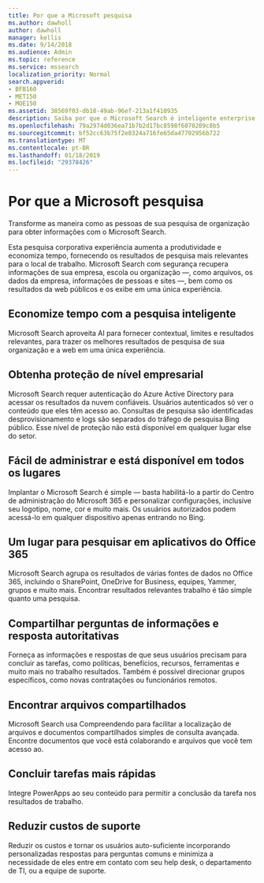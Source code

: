 ```yaml
---
title: Por que a Microsoft pesquisa
ms.author: dawholl
author: dawholl
manager: kellis
ms.date: 9/14/2018
ms.audience: Admin
ms.topic: reference
ms.service: mssearch
localization_priority: Normal
search.appverid:
- BFB160
- MET150
- MOE150
ms.assetid: 38569f03-db18-49ab-96ef-213a1f410935
description: Saiba por que o Microsoft Search é inteligente enterprise search para o local de trabalho moderno.
ms.openlocfilehash: 79a2974d036ea71b7b2d17bc8598f6070209c8b5
ms.sourcegitcommit: bf52cc63b75f2e0324a716fe65da47702956b722
ms.translationtype: MT
ms.contentlocale: pt-BR
ms.lasthandoff: 01/18/2019
ms.locfileid: "29378426"
---
```

# <a name="why-microsoft-search"></a>Por que a Microsoft pesquisa

Transforme as maneira como as pessoas de sua pesquisa de organização para obter informações com o Microsoft Search. 
  
Esta pesquisa corporativa experiência aumenta a produtividade e economiza tempo, fornecendo os resultados de pesquisa mais relevantes para o local de trabalho. Microsoft Search com segurança recupera informações de sua empresa, escola ou organização —, como arquivos, os dados da empresa, informações de pessoas e sites —, bem como os resultados da web públicos e os exibe em uma única experiência.
  
## <a name="save-time-with-intelligent-search"></a>Economize tempo com a pesquisa inteligente

Microsoft Search aproveita AI para fornecer contextual, limites e resultados relevantes, para trazer os melhores resultados de pesquisa de sua organização e a web em uma única experiência.
  
## <a name="get-enterprise-grade-protection"></a>Obtenha proteção de nível empresarial

Microsoft Search requer autenticação do Azure Active Directory para acessar os resultados da nuvem confiáveis. Usuários autenticados só ver o conteúdo que eles têm acesso ao. Consultas de pesquisa são identificadas desprovisionamento e logs são separados do tráfego de pesquisa Bing público. Esse nível de proteção não está disponível em qualquer lugar else do setor.
  
## <a name="easy-to-administer-and-available-everywhere"></a>Fácil de administrar e está disponível em todos os lugares

Implantar o Microsoft Search é simple — basta habilitá-lo a partir do Centro de administração do Microsoft 365 e personalizar configurações, inclusive seu logotipo, nome, cor e muito mais. Os usuários autorizados podem acessá-lo em qualquer dispositivo apenas entrando no Bing.
  
## <a name="one-place-to-search-across-office-365-apps"></a>Um lugar para pesquisar em aplicativos do Office 365

Microsoft Search agrupa os resultados de várias fontes de dados no Office 365, incluindo o SharePoint, OneDrive for Business, equipes, Yammer, grupos e muito mais. Encontrar resultados relevantes trabalho é tão simple quanto uma pesquisa.
  
## <a name="share-authoritative-information-and-answer-questions"></a>Compartilhar perguntas de informações e resposta autoritativas

Forneça as informações e respostas de que seus usuários precisam para concluir as tarefas, como políticas, benefícios, recursos, ferramentas e muito mais no trabalho resultados. Também é possível direcionar grupos específicos, como novas contratações ou funcionários remotos.
  
## <a name="find-shared-files"></a>Encontrar arquivos compartilhados

Microsoft Search usa Compreendendo para facilitar a localização de arquivos e documentos compartilhados simples de consulta avançada. Encontre documentos que você está colaborando e arquivos que você tem acesso ao. 
  
## <a name="complete-tasks-faster"></a>Concluir tarefas mais rápidas

Integre PowerApps ao seu conteúdo para permitir a conclusão da tarefa nos resultados de trabalho.
  
## <a name="reduce-support-costs"></a>Reduzir custos de suporte

Reduzir os custos e tornar os usuários auto-suficiente incorporando personalizadas respostas para perguntas comuns e minimiza a necessidade de eles entre em contato com seu help desk, o departamento de TI, ou a equipe de suporte.
  

